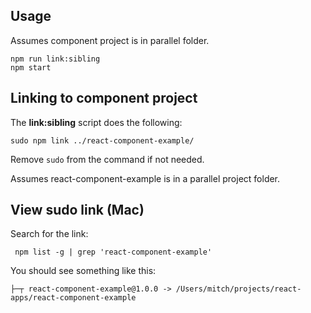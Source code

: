 
## Usage

Assumes component project is in parallel folder.

```
npm run link:sibling
npm start
```

## Linking to component project

The **link:sibling** script does the following:

```
sudo npm link ../react-component-example/
```

Remove `sudo` from the command if not needed.

Assumes react-component-example is in a parallel project folder.


## View sudo link (Mac)

Search for the link:

```
 npm list -g | grep 'react-component-example' 
```

You should see something like this:

```
├─┬ react-component-example@1.0.0 -> /Users/mitch/projects/react-apps/react-component-example
```
